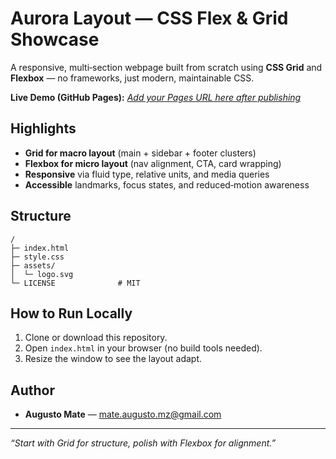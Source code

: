 # Aurora Layout — CSS Flex & Grid Showcase

A responsive, multi‑section webpage built from scratch using **CSS Grid** and **Flexbox** — no frameworks, just modern, maintainable CSS.

**Live Demo (GitHub Pages):** [_Add your Pages URL here after publishing_](https://augusto047.github.io/aurora-layout-responsive/)

## Highlights
- **Grid for macro layout** (main + sidebar + footer clusters)
- **Flexbox for micro layout** (nav alignment, CTA, card wrapping)
- **Responsive** via fluid type, relative units, and media queries
- **Accessible** landmarks, focus states, and reduced‑motion awareness

## Structure
```text
/
├─ index.html           
├─ style.css            
├─ assets/
│  └─ logo.svg
└─ LICENSE              # MIT
```

## How to Run Locally
1. Clone or download this repository.
2. Open `index.html` in your browser (no build tools needed).
3. Resize the window to see the layout adapt.

## Author
- **Augusto Mate** — [mate.augusto.mz@gmail.com](mailto:mate.augusto.mz@gmail.com)

---
_“Start with Grid for structure, polish with Flexbox for alignment.”_
